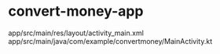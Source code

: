 ﻿# convert-money-app
app/src/main/res/layout/activity_main.xml
app/src/main/java/com/example/convertmoney/MainActivity.kt
